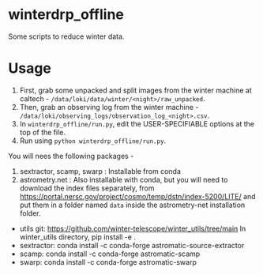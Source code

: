 # winterdrp_offline
Some scripts to reduce winter data.

# Usage 
1. First, grab some unpacked and split images from the winter machine at caltech - `/data/loki/data/winter/<night>/raw_unpacked`. <br>
2. Then, grab an observing log from the winter machine - `/data/loki/observing_logs/observation_log_<night>.csv`. <br>
3. In `winterdrp_offline/run.py`, edit the USER-SPECIFIABLE options at the top of the file. <br>
4. Run using `python winterdrp_offline/run.py`.

You will nees the following packages - 
1. sextractor, scamp, swarp : Installable from conda
2. astrometry.net : Also installable with conda, but you will need to download the 
index files separately, from https://portal.nersc.gov/project/cosmo/temp/dstn/index-5200/LITE/
and put them in a folder named `data` inside the astrometry-net installation folder.

- utils git: https://github.com/winter-telescope/winter_utils/tree/main
    In winter_utils directory, pip install -e .
- sextractor: conda install -c conda-forge astromatic-source-extractor
- scamp: conda install -c conda-forge astromatic-scamp
- swarp: conda install -c conda-forge astromatic-swarp
